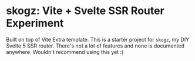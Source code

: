 # skogz: Vite + Svelte SSR Router Experiment

Built on top of Vite Extra template. This is a starter project for `skogz`,
my DIY Svelte 5 SSR router. There's not a lot of features and none is documented
anywhere. Wouldn't recommend using this yet :)
